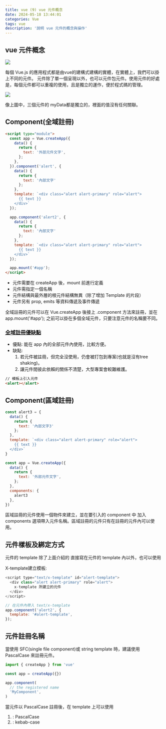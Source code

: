 ```yaml
---
title: vue (9) vue 元件概念
date: 2024-05-18 13:44:01
categories: Vue
tags: vue
description: '說明 vue 元件的概念與操作'
---
```


## vue 元件概念

![](https://miro.medium.com/v2/resize:fit:828/format:webp/1*kmzaHJCrVVVgrTwGexvSJA.png)

每個 Vue.js 的應用程式都是由vue的建構式建構的實體，在實體上，我們可以掛上不同的元件。 元件除了單一個呈現以外，也可以元件包元件。使用元件的好處是，每個元件都可以重複的使用，且是獨立的運作，便於程式碼的管理。

![](https://miro.medium.com/v2/resize:fit:1400/format:webp/1*9pqERAQgRjIFVkW8Zqafzw.png)

像上圖中，三個元件的 myData都是獨立的，裡面的值沒有任何關聯。

## Component(全域註冊)

``` html
<script type="module">
  const app = Vue.createApp({
    data() {
      return {
        text: '外部元件文字',
      };
    },
  }).component('alert', {
    data() {
      return {
        text: '內部文字'
      };
    },
    template: `<div class="alert alert-primary" role="alert">
      {{ text }}
    </div>`
  });

  app.component('alert2', {
    data() {
      return {
        text: '內部文字'
      };
    },
    template: `<div class="alert alert-primary" role="alert">
      {{ text }}
    </div>`
  });

  app.mount('#app');
</script>
```
- 元件需要在 createApp 後，mount 前進行定義
- 元件需指定一個名稱
- 元件結構與最外層的根元件結構無異（除了增加 Template 的片段）
- 元件另有 prop, emits 等資料傳遞及事件傳遞

全域註冊的元件可以在 Vue.createApp 後接上 .component 方法來註冊，並在 app.mount('#app'); 之前可以掛在多個全域元件，只要注意元件的名稱要不同。

### [全域註冊優缺點](https://vuejs.org/guide/components/registration.html#local-registration)

- 優點: 能在 app 內的全部元件內使用，比較方便。
- 缺點: 
  1. 若元件被註冊，但完全沒使用，仍會被打包到專案(也就是沒有tree shaking)。
  2. 讓元件間彼此依賴的關係不清楚，大型專案會較難維護。

``` html
// 模板上引入元件
<alert></alert>
```

## Component(區域註冊)

``` js
const alert3 = {
  data() {
    return {
      text: '內部文字3'
    };
  },
  template: `<div class="alert alert-primary" role="alert">
    {{ text }}
  </div>`
}

const app = Vue.createApp({
  data() {
    return {
      text: '外部元件文字',
    };
  },
  components: {
    alert3
  },
})
```

區域註冊的元件使用一個物件來建立，並在要引入的 component 中 加入 components 選項帶入元件名稱。區域註冊的元件只有在註冊的元件內可以使用。

## 元件樣板及綁定方式

元件的 template 除了上面介紹的 直接寫在元件的 template 內以外，也可以使用

X-template建立模板:

``` js
<script type="text/x-template" id="alert-template">
  <div class="alert alert-primary" role="alert">
    x-template 所建立的元件
  </div>
</script>

// 在元件內帶入 text/x-template
app.component('alert2', {
  template: '#alert-template',
});
```

## 元件註冊名稱

當使用 SFC(single file component)或 string template 時，建議使用 PascalCase 來註冊元件。

``` js
import { createApp } from 'vue'

const app = createApp({})

app.component(
  // the registered name
  'MyComponent',
)
```

當元件以 PascalCase 註冊後，在 template 上可以使用

1. <MyComponent> : PascalCase
2. <my-component>:  kebab-case 


